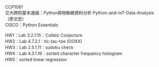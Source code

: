 CCP1061\
交大跨院基本通識：Python與物聯網資料分析 Python-and-IoT-Data-Analysis（廖文宏）\
CISCO：Python Essentials <br />

HW1：Lab 3.2.1.15：Collatz Conjecture <br />
HW2：Lab 4.7.2.1：tic-tac-toe (OOXX) <br />
HW3：Lab 2.5.1.11：sudoku check <br />
HW4：Lab 4.3.1.16：sorted character frequancy histogram <br />
HW5：sorted linear regression <br />
